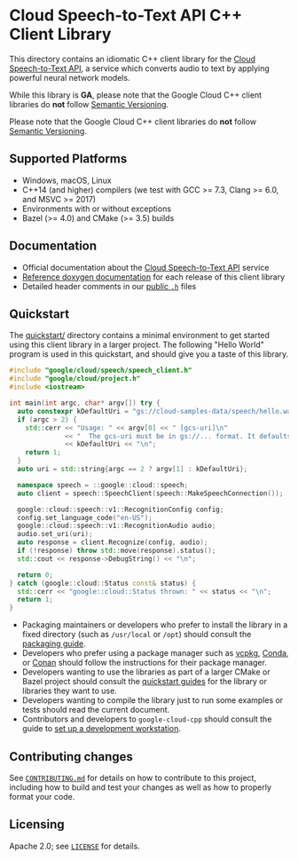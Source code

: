 # Cloud Speech-to-Text API C++ Client Library

This directory contains an idiomatic C++ client library for the
[Cloud Speech-to-Text API][cloud-service-docs], a service which converts audio
to text by applying powerful neural network models.

While this library is **GA**, please note that the Google Cloud C++ client libraries do **not** follow
[Semantic Versioning](https://semver.org/).

Please note that the Google Cloud C++ client libraries do **not** follow
[Semantic Versioning](https://semver.org/).

## Supported Platforms

- Windows, macOS, Linux
- C++14 (and higher) compilers (we test with GCC >= 7.3, Clang >= 6.0, and
  MSVC >= 2017)
- Environments with or without exceptions
- Bazel (>= 4.0) and CMake (>= 3.5) builds

## Documentation

- Official documentation about the [Cloud Speech-to-Text API][cloud-service-docs] service
- [Reference doxygen documentation][doxygen-link] for each release of this
  client library
- Detailed header comments in our [public `.h`][source-link] files

## Quickstart

The [quickstart/](quickstart/README.md) directory contains a minimal environment
to get started using this client library in a larger project. The following
"Hello World" program is used in this quickstart, and should give you a taste of
this library.

<!-- inject-quickstart-start -->

```cc
#include "google/cloud/speech/speech_client.h"
#include "google/cloud/project.h"
#include <iostream>

int main(int argc, char* argv[]) try {
  auto constexpr kDefaultUri = "gs://cloud-samples-data/speech/hello.wav";
  if (argc > 2) {
    std::cerr << "Usage: " << argv[0] << " [gcs-uri]\n"
              << "  The gcs-uri must be in gs://... format. It defaults to "
              << kDefaultUri << "\n";
    return 1;
  }
  auto uri = std::string{argc == 2 ? argv[1] : kDefaultUri};

  namespace speech = ::google::cloud::speech;
  auto client = speech::SpeechClient(speech::MakeSpeechConnection());

  google::cloud::speech::v1::RecognitionConfig config;
  config.set_language_code("en-US");
  google::cloud::speech::v1::RecognitionAudio audio;
  audio.set_uri(uri);
  auto response = client.Recognize(config, audio);
  if (!response) throw std::move(response).status();
  std::cout << response->DebugString() << "\n";

  return 0;
} catch (google::cloud::Status const& status) {
  std::cerr << "google::cloud::Status thrown: " << status << "\n";
  return 1;
}
```

<!-- inject-quickstart-end -->

- Packaging maintainers or developers who prefer to install the library in a
  fixed directory (such as `/usr/local` or `/opt`) should consult the
  [packaging guide](/doc/packaging.md).
- Developers who prefer using a package manager such as
  [vcpkg](https://vcpkg.io), [Conda](https://conda.io),
  or [Conan](https://conan.io) should follow the instructions for their package
  manager.
- Developers wanting to use the libraries as part of a larger CMake or Bazel
  project should consult the [quickstart guides](#quickstart) for the library
  or libraries they want to use.
- Developers wanting to compile the library just to run some examples or
  tests should read the current document.
- Contributors and developers to `google-cloud-cpp` should consult the guide to
  [set up a development workstation][howto-setup-dev-workstation].

## Contributing changes

See [`CONTRIBUTING.md`](/CONTRIBUTING.md) for details on how to
contribute to this project, including how to build and test your changes
as well as how to properly format your code.

## Licensing

Apache 2.0; see [`LICENSE`](/LICENSE) for details.

[cloud-service-docs]: https://cloud.google.com/speech
[doxygen-link]: https://googleapis.dev/cpp/google-cloud-speech/latest/
[howto-setup-dev-workstation]: /doc/contributor/howto-guide-setup-development-workstation.md
[source-link]: https://github.com/googleapis/google-cloud-cpp/tree/main/google/cloud/speech
